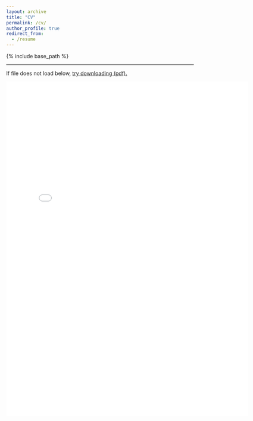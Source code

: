 ```yaml
---
layout: archive
title: "CV"
permalink: /cv/
author_profile: true
redirect_from:
  - /resume
---
```


{% include base_path %}

---

If file does not load below, <a href="{{ site.baseurl }}/files/cv.pdf">try downloading (pdf).</a>

<embed src="{{ site.baseurl }}/files/cv.pdf" width="650" height="900" type='application/pdf'>
